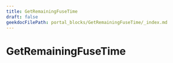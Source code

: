 ```yaml
---
title: GetRemainingFuseTime
draft: false
geekdocFilePath: portal_blocks/GetRemainingFuseTime/_index.md
---
```

# GetRemainingFuseTime